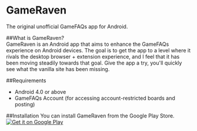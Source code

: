 GameRaven
=========

The original unofficial GameFAQs app for Android.

##What is GameRaven?  
GameRaven is an Android app that aims to enhance the GameFAQs experience on Android devices. The goal is to get the app to a level where it rivals the desktop browser + extension experience, and I feel that it has been moving steadily towards that goal. Give the app a try, you'll quickly see what the vanilla site has been missing.

##Requirements
* Android 4.0 or above
* GameFAQs Account (for accessing account-restricted boards and posting)

##Installation
You can install GameRaven from the Google Play Store.  
[![Get it on Google Play](https://play.google.com/intl/en_us/badges/images/generic/en-play-badge.png)](https://play.google.com/store/apps/details?id=com.ioabsoftware.gameraven&utm_source=global_co&utm_medium=prtnr&utm_content=Mar2515&utm_campaign=PartBadge&pcampaignid=MKT-Other-global-all-co-prtnr-py-PartBadge-Mar2515-1)
